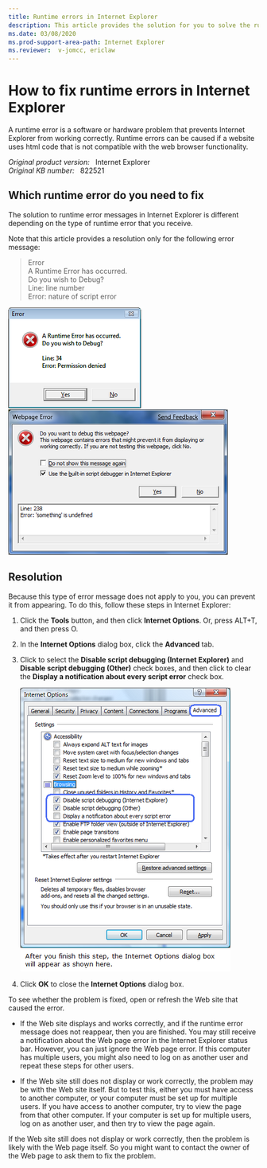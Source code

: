 ```yaml
---
title: Runtime errors in Internet Explorer
description: This article provides the solution for you to solve the runtime errors that occur in Internet Explorer.
ms.date: 03/08/2020
ms.prod-support-area-path: Internet Explorer
ms.reviewer:  v-jomcc, ericlaw
---
```

# How to fix runtime errors in Internet Explorer

A runtime error is a software or hardware problem that prevents Internet Explorer from working correctly. Runtime errors can be caused if a website uses html code that is not compatible with the web browser functionality.

_Original product version:_ &nbsp; Internet Explorer  
_Original KB number:_ &nbsp; 822521

## Which runtime error do you need to fix

The solution to runtime error messages in Internet Explorer is different depending on the type of runtime error that you receive.

Note that this article provides a resolution only for the following error message:

> Error  
> A Runtime Error has occurred.  
> Do you wish to Debug?  
> Line: line number  
> Error: nature of script error

![Runtime Error message box](./media/ie-runtime-errors/runtime-error-message-box.png)  
![Webpage Error message box](./media/ie-runtime-errors/webpage-error-message-box.png)

## Resolution

Because this type of error message does not apply to you, you can prevent it from appearing. To do this, follow these steps in Internet Explorer:

1. Click the **Tools** button, and then click **Internet Options**. Or, press ALT+T, and then press O.

2. In the **Internet Options** dialog box, click the **Advanced** tab.

3. Click to select the **Disable script debugging (Internet Explorer)** and **Disable script debugging (Other)** check boxes, and then click to clear the **Display a notification about every script error** check box.

   ![Internet Options - Advanced tab -  Disable script debugging (Internet Explorer) and Disable script debugging (Other) check boxes](./media/ie-runtime-errors/internet-options.png)

4. Click **OK** to close the **Internet Options** dialog box.

To see whether the problem is fixed, open or refresh the Web site that caused the error.

- If the Web site displays and works correctly, and if the runtime error message does not reappear, then you are finished. You may still receive a notification about the Web page error in the Internet Explorer status bar. However, you can just ignore the Web page error. If this computer has multiple users, you might also need to log on as another user and repeat these steps for other users.

- If the Web site still does not display or work correctly, the problem may be with the Web site itself. But to test this, either you must have access to another computer, or your computer must be set up for multiple users. If you have access to another computer, try to view the page from that other computer. If your computer is set up for multiple users, log on as another user, and then try to view the page again.  

If the Web site still does not display or work correctly, then the problem is likely with the Web page itself. So you might want to contact the owner of the Web page to ask them to fix the problem.
